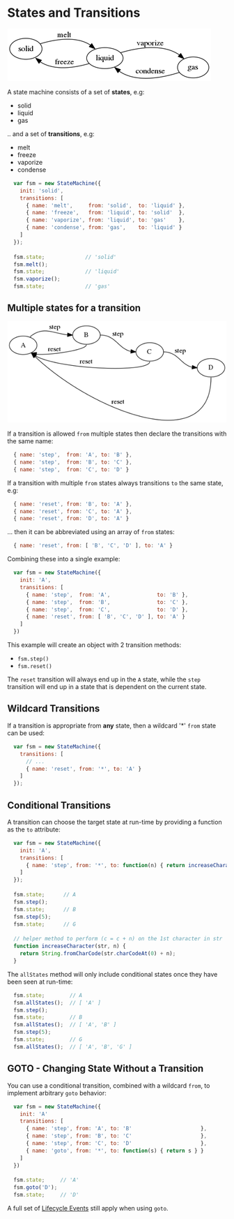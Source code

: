 # States and Transitions

![matter state machine](../examples/matter.png)

A state machine consists of a set of **states**, e.g:

  * solid
  * liquid
  * gas

.. and a set of **transitions**, e.g:

  * melt
  * freeze
  * vaporize
  * condense

```javascript
  var fsm = new StateMachine({
    init: 'solid',
    transitions: [
      { name: 'melt',     from: 'solid',  to: 'liquid' },
      { name: 'freeze',   from: 'liquid', to: 'solid'  },
      { name: 'vaporize', from: 'liquid', to: 'gas'    },
      { name: 'condense', from: 'gas',    to: 'liquid' }
    ]
  });

  fsm.state;             // 'solid'
  fsm.melt();
  fsm.state;             // 'liquid'
  fsm.vaporize();
  fsm.state;             // 'gas'
```

## Multiple states for a transition

![wizard state machine](../examples/wizard.png)

If a transition is allowed `from` multiple states then declare the transitions with the same name:

```javascript
  { name: 'step',  from: 'A', to: 'B' },
  { name: 'step',  from: 'B', to: 'C' },
  { name: 'step',  from: 'C', to: 'D' }
```

If a transition with multiple `from` states always transitions `to` the same state, e.g:

```javascript
  { name: 'reset', from: 'B', to: 'A' },
  { name: 'reset', from: 'C', to: 'A' },
  { name: 'reset', from: 'D', to: 'A' }
```

... then it can be abbreviated using an array of `from` states:

```javascript
  { name: 'reset', from: [ 'B', 'C', 'D' ], to: 'A' }
```

Combining these into a single example:

```javascript
  var fsm = new StateMachine({
    init: 'A',
    transitions: [
      { name: 'step',  from: 'A',               to: 'B' },
      { name: 'step',  from: 'B',               to: 'C' },
      { name: 'step',  from: 'C',               to: 'D' },
      { name: 'reset', from: [ 'B', 'C', 'D' ], to: 'A' }
    ]
  })
```

This example will create an object with 2 transition methods:

  * `fsm.step()`
  * `fsm.reset()`

The `reset` transition will always end up in the `A` state, while the `step` transition
will end up in a state that is dependent on the current state.

## Wildcard Transitions

If a transition is appropriate from **any** state, then a wildcard '*' `from` state can be used:

```javascript
  var fsm = new StateMachine({
    transitions: [
      // ...
      { name: 'reset', from: '*', to: 'A' }
    ]
  });
```

## Conditional Transitions

A transition can choose the target state at run-time by providing a function as the `to` attribute:

```javascript
  var fsm = new StateMachine({
    init: 'A',
    transitions: [
      { name: 'step', from: '*', to: function(n) { return increaseCharacter(this.state, n || 1) } }
    ]
  });

  fsm.state;      // A
  fsm.step();
  fsm.state;      // B
  fsm.step(5);
  fsm.state;      // G

  // helper method to perform (c = c + n) on the 1st character in str
  function increaseCharacter(str, n) {
    return String.fromCharCode(str.charCodeAt(0) + n);
  }
```

The `allStates` method will only include conditional states once they have been seen at run-time:

```javascript
  fsm.state;        // A
  fsm.allStates();  // [ 'A' ]
  fsm.step();
  fsm.state;        // B
  fsm.allStates();  // [ 'A', 'B' ]
  fsm.step(5);
  fsm.state;        // G
  fsm.allStates();  // [ 'A', 'B', 'G' ]
```

## GOTO - Changing State Without a Transition

You can use a conditional transition, combined with a wildcard `from`, to implement
arbitrary `goto` behavior:

```javascript
  var fsm = new StateMachine({
    init: 'A'
    transitions: [
      { name: 'step', from: 'A', to: 'B'                      },
      { name: 'step', from: 'B', to: 'C'                      },
      { name: 'step', from: 'C', to: 'D'                      },
      { name: 'goto', from: '*', to: function(s) { return s } }
    ]
  })

  fsm.state;     // 'A'
  fsm.goto('D');
  fsm.state;     // 'D'
```

A full set of [Lifecycle Events](lifecycle-events.md) still apply when using `goto`.

